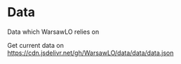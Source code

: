# Data
Data which WarsawLO relies on

Get current data on <https://cdn.jsdelivr.net/gh/WarsawLO/data/data/data.json>
